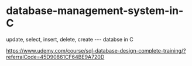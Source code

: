 # database-management-system-in-C
update, select, insert, delete, create --- databse in C

https://www.udemy.com/course/sql-database-design-complete-training/?referralCode=45D90861CF64BE9A720D
